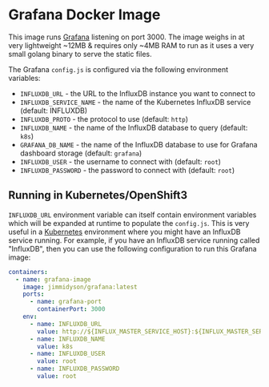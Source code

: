 # Grafana Docker Image

This image runs [Grafana](http://grafana.org) listening on port 3000.
The image weighs in at very lightweight ~12MB & requires only ~4MB RAM
to run as it uses a very small golang binary to serve the static files.

The Grafana `config.js` is configured via the following environment
variables:

* `INFLUXDB_URL` - the URL to the InfluxDB instance you want to connect to
* `INFLUXDB_SERVICE_NAME` - the name of the Kubernetes InfluxDB service (default: INFLUXDB)
* `INFLUXDB_PROTO` - the protocol to use (default: `http`)
* `INFLUXDB_NAME` - the name of the InfluxDB database to query (default: `k8s`)
* `GRAFANA_DB_NAME` - the name of the InfluxDB database to use for Grafana dashboard storage (default: `grafana`)
* `INFLUXDB_USER` - the username to connect with (default: `root`)
* `INFLUXDB_PASSWORD` - the password to connect with (default: `root`)

## Running in Kubernetes/OpenShift3

`INFLUXDB_URL` environment variable can itself contain environment variables
which will be expanded at runtime to populate the `config.js`. This is very
useful in a [Kubernetes](http://kubernetes.io/) environment where you might
have an InfluxDB service running. For example, if you have an InfluxDB service
running called "InfluxDB", then you can use the following configuration to run
this Grafana image:

```yaml
containers:
  - name: grafana-image
    image: jimmidyson/grafana:latest
    ports:
      - name: grafana-port
        containerPort: 3000
    env:
      - name: INFLUXDB_URL
        value: http://${INFLUX_MASTER_SERVICE_HOST}:${INFLUX_MASTER_SERVICE_PORT}
      - name: INFLUXDB_NAME
        value: k8s
      - name: INFLUXDB_USER
        value: root
      - name: INFLUXDB_PASSWORD
        value: root
```
